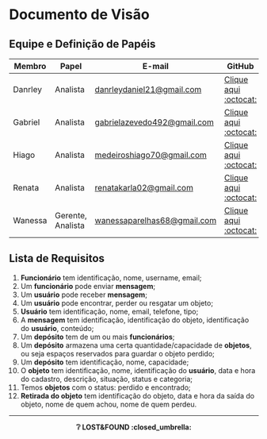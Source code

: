 # Documento de Visão

## Equipe e Definição de Papéis

| Membro  | Papel             | E-mail                      | GitHub                                                       |
| ------- | ----------------- | --------------------------- | ------------------------------------------------------------ |
| Danrley | Analista          | danrleydaniel21@gmail.com   | [Clique aqui :octocat:](https://github.com/danrleydaniel)    |
| Gabriel | Analista          | gabrielazevedo492@gmail.com | [Clique aqui :octocat:](https://github.com/gabrielazevedods) |
| Hiago   | Analista          | medeiroshiago70@gmail.com   | [Clique aqui :octocat:](https://github.com/hiagor1)          |
| Renata  | Analista          | renatakarla02@gmail.com     | [Clique aqui :octocat:](https://github.com/renatak12)        |
| Wanessa | Gerente, Analista | wanessaparelhas68@gmail.com | [Clique aqui :octocat:](https://github.com/wanessabezerra)   |

## Lista de Requisitos

1. **Funcionário** tem identificação, nome, username, email;  
2. Um **funcionário** pode enviar **mensagem**;  
3. Um **usuário** pode receber **mensagem**;  
4. Um **usuário** pode encontrar, perder ou resgatar um objeto;  
5. **Usuário** tem identificação, nome, email, telefone, tipo;  
6. A **mensagem** tem identificação, identificação do objeto, identificação do **usuário**, conteúdo;  
7. Um **depósito** tem de um ou mais **funcionários**;  
8. Um **depósito** armazena uma certa quantidade/capacidade de **objetos**, ou seja espaços reservados para guardar o objeto perdido;  
9. Um **depósito** tem identificação, nome, capacidade;  
10. O **objeto** tem identificação, nome, identificação do **usuário**, data e hora do cadastro, descrição, situação, status e categoria;  
11. Temos **objetos** com o status: perdido e encontrado;    
12. **Retirada do objeto** tem identificação do objeto, data e hora da saída do objeto, nome de quem achou, nome de quem perdeu.  

---

<p align="center"><strong>❔ LOST&FOUND :closed_umbrella: <strong></p>  
